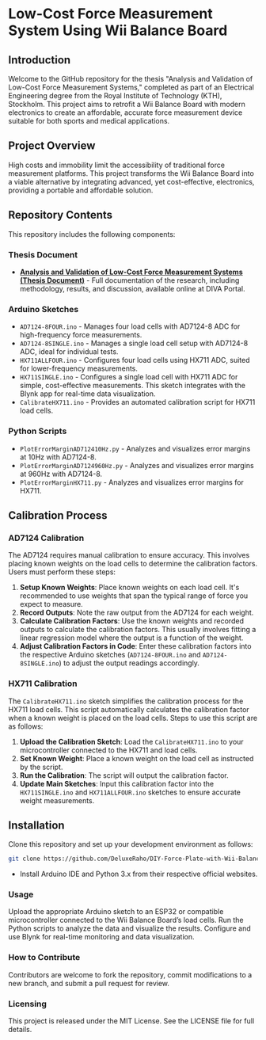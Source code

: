 # Low-Cost Force Measurement System Using Wii Balance Board

## Introduction
Welcome to the GitHub repository for the thesis "Analysis and Validation of Low-Cost Force Measurement Systems," completed as part of an Electrical Engineering degree from the Royal Institute of Technology (KTH), Stockholm. This project aims to retrofit a Wii Balance Board with modern electronics to create an affordable, accurate force measurement device suitable for both sports and medical applications.

## Project Overview
High costs and immobility limit the accessibility of traditional force measurement platforms. This project transforms the Wii Balance Board into a viable alternative by integrating advanced, yet cost-effective, electronics, providing a portable and affordable solution.

## Repository Contents
This repository includes the following components:

### Thesis Document
- [**Analysis and Validation of Low-Cost Force Measurement Systems (Thesis Document)**](https://www.diva-portal.org/smash/record.jsf?dswid=5604&pid=diva2%3A1838323&c=1&searchType=SIMPLE&language=sv&query=rahand+mustafa&af=%5B%5D&aq=%5B%5B%5D%5D&aq2=%5B%5B%5D%5D&aqe=%5B%5D&noOfRows=50&sortOrder=author_sort_asc&sortOrder2=title_sort_asc&onlyFullText=false&sf=all) - Full documentation of the research, including methodology, results, and discussion, available online at DIVA Portal.


### Arduino Sketches
- `AD7124-8FOUR.ino` - Manages four load cells with AD7124-8 ADC for high-frequency force measurements.
- `AD7124-8SINGLE.ino` - Manages a single load cell setup with AD7124-8 ADC, ideal for individual tests.
- `HX711ALLFOUR.ino` - Configures four load cells using HX711 ADC, suited for lower-frequency measurements.
- `HX711SINGLE.ino` - Configures a single load cell with HX711 ADC for simple, cost-effective measurements. This sketch integrates with the Blynk app for real-time data visualization.
- `CalibrateHX711.ino` - Provides an automated calibration script for HX711 load cells.

### Python Scripts
- `PlotErrorMarginAD712410Hz.py` - Analyzes and visualizes error margins at 10Hz with AD7124-8.
- `PlotErrorMarginAD7124960Hz.py` - Analyzes and visualizes error margins at 960Hz with AD7124-8.
- `PlotErrorMarginHX711.py` - Analyzes and visualizes error margins for HX711.

## Calibration Process

### AD7124 Calibration
The AD7124 requires manual calibration to ensure accuracy. This involves placing known weights on the load cells to determine the calibration factors. Users must perform these steps:

1. **Setup Known Weights**: Place known weights on each load cell. It's recommended to use weights that span the typical range of force you expect to measure.
2. **Record Outputs**: Note the raw output from the AD7124 for each weight.
3. **Calculate Calibration Factors**: Use the known weights and recorded outputs to calculate the calibration factors. This usually involves fitting a linear regression model where the output is a function of the weight.
4. **Adjust Calibration Factors in Code**: Enter these calibration factors into the respective Arduino sketches (`AD7124-8FOUR.ino` and `AD7124-8SINGLE.ino`) to adjust the output readings accordingly.

### HX711 Calibration
The `CalibrateHX711.ino` sketch simplifies the calibration process for the HX711 load cells. This script automatically calculates the calibration factor when a known weight is placed on the load cells. Steps to use this script are as follows:

1. **Upload the Calibration Sketch**: Load the `CalibrateHX711.ino` to your microcontroller connected to the HX711 and load cells.
2. **Set Known Weight**: Place a known weight on the load cell as instructed by the script.
3. **Run the Calibration**: The script will output the calibration factor.
4. **Update Main Sketches**: Input this calibration factor into the `HX711SINGLE.ino` and `HX711ALLFOUR.ino` sketches to ensure accurate weight measurements.

## Installation
Clone this repository and set up your development environment as follows:
```bash
git clone https://github.com/DeluxeRaho/DIY-Force-Plate-with-Wii-Balance-Board.git
```
- Install Arduino IDE and Python 3.x from their respective official websites.

### Usage
Upload the appropriate Arduino sketch to an ESP32 or compatible microcontroller connected to the Wii Balance Board’s load cells. Run the Python scripts to analyze the data and visualize the results. Configure and use Blynk for real-time monitoring and data visualization.

### How to Contribute
Contributors are welcome to fork the repository, commit modifications to a new branch, and submit a pull request for review.

### Licensing
This project is released under the MIT License. See the LICENSE file for full details.
